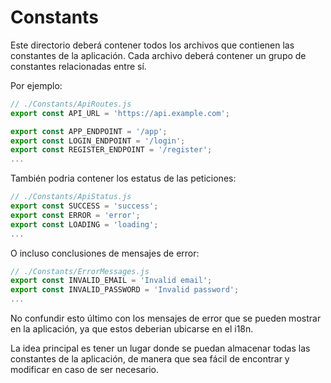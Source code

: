 # Constants

Este directorio deberá contener todos los archivos que contienen las constantes de la aplicación. Cada archivo deberá contener un grupo de constantes relacionadas entre sí.

Por ejemplo:
```js
// ./Constants/ApiRoutes.js
export const API_URL = 'https://api.example.com';

export const APP_ENDPOINT = '/app';
export const LOGIN_ENDPOINT = '/login';
export const REGISTER_ENDPOINT = '/register';
...
```

También podria contener los estatus de las peticiones:
```js
// ./Constants/ApiStatus.js
export const SUCCESS = 'success';
export const ERROR = 'error';
export const LOADING = 'loading';
...
```

O incluso conclusiones de mensajes de error:
```js
// ./Constants/ErrorMessages.js
export const INVALID_EMAIL = 'Invalid email';
export const INVALID_PASSWORD = 'Invalid password';
...
```

No confundir esto último con los mensajes de error que se pueden mostrar en la aplicación, ya que estos deberian ubicarse en el i18n.

La idea principal es tener un lugar donde se puedan almacenar todas las constantes de la aplicación, de manera que sea fácil de encontrar y modificar en caso de ser necesario.